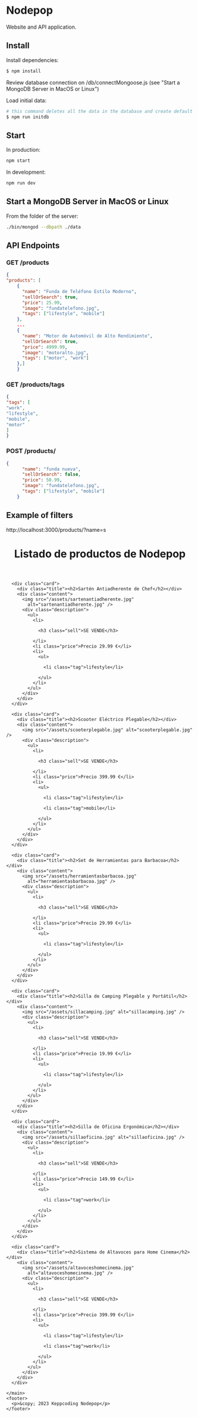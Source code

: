 # Nodepop

Website and API application.

## Install

Install dependencies:

```sh
$ npm install
```

Review database connection on /db/connectMongoose.js (see "Start a MongoDB Server in MacOS or Linux")

Load initial data:

```sh
# this command deletes all the data in the database and create default data
$ npm run initdb
```

## Start

In production:

```sh
npm start
```

In development:

```sh
npm run dev
```

## Start a MongoDB Server in MacOS or Linux

From the folder of the server:

```sh
./bin/mongod --dbpath ./data
```

## API Endpoints

### GET /products

```json
{
"products": [
    {
      "name": "Funda de Teléfono Estilo Moderno",
      "sellOrSearch": true,
      "price": 25.99,
      "image": "fundatelefono.jpg",
      "tags": ["lifestyle", "mobile"]
    },
    ...
    {
      "name": "Motor de Automóvil de Alto Rendimiento",
      "sellOrSearch": true,
      "price": 4999.99,
      "image": "motoralto.jpg",
      "tags": ["motor", "work"]
    },]
    }
```
### GET /products/tags
```json
{
"tags": [
"work",
"lifestyle",
"mobile",
"motor"
]
}
```
### POST /products/
```json
{
      "name": "funda nueva",
      "sellOrSearch": false,
      "price": 50.99,
      "image": "fundatelefono.jpg",
      "tags": ["lifestyle", "mobile"]
    }
```
## Example of filters

http://localhost:3000/products/?name=s



<!DOCTYPE html>
<html>
  <head>
    <title>Productos Nodepop</title>
    <link rel="stylesheet" href="/stylesheets/style.css" />
  </head>
  <body>
    <header>
      <h1>Listado de productos de Nodepop</h1>
    </header>
    <main>

      <div class="card">
        <div class="title"><h2>Sartén Antiadherente de Chef</h2></div>
        <div class="content">
          <img src="/assets/sartenantiadherente.jpg"
            alt="sartenantiadherente.jpg" />
          <div class="description">
            <ul>
              <li>

                <h3 class="sell">SE VENDE</h3>

              </li>
              <li class="price">Precio 29.99 €</li>
              <li>
                <ul>

                  <li class="tag">lifestyle</li>

                </ul>
              </li>
            </ul>
          </div>
        </div>
      </div>

      <div class="card">
        <div class="title"><h2>Scooter Eléctrico Plegable</h2></div>
        <div class="content">
          <img src="/assets/scooterplegable.jpg" alt="scooterplegable.jpg" />
          <div class="description">
            <ul>
              <li>

                <h3 class="sell">SE VENDE</h3>

              </li>
              <li class="price">Precio 399.99 €</li>
              <li>
                <ul>

                  <li class="tag">lifestyle</li>

                  <li class="tag">mobile</li>

                </ul>
              </li>
            </ul>
          </div>
        </div>
      </div>

      <div class="card">
        <div class="title"><h2>Set de Herramientas para Barbacoa</h2></div>
        <div class="content">
          <img src="/assets/herramientasbarbacoa.jpg"
            alt="herramientasbarbacoa.jpg" />
          <div class="description">
            <ul>
              <li>

                <h3 class="sell">SE VENDE</h3>

              </li>
              <li class="price">Precio 29.99 €</li>
              <li>
                <ul>

                  <li class="tag">lifestyle</li>

                </ul>
              </li>
            </ul>
          </div>
        </div>
      </div>

      <div class="card">
        <div class="title"><h2>Silla de Camping Plegable y Portátil</h2></div>
        <div class="content">
          <img src="/assets/sillacamping.jpg" alt="sillacamping.jpg" />
          <div class="description">
            <ul>
              <li>

                <h3 class="sell">SE VENDE</h3>

              </li>
              <li class="price">Precio 19.99 €</li>
              <li>
                <ul>

                  <li class="tag">lifestyle</li>

                </ul>
              </li>
            </ul>
          </div>
        </div>
      </div>

      <div class="card">
        <div class="title"><h2>Silla de Oficina Ergonómica</h2></div>
        <div class="content">
          <img src="/assets/sillaoficina.jpg" alt="sillaoficina.jpg" />
          <div class="description">
            <ul>
              <li>

                <h3 class="sell">SE VENDE</h3>

              </li>
              <li class="price">Precio 149.99 €</li>
              <li>
                <ul>

                  <li class="tag">work</li>

                </ul>
              </li>
            </ul>
          </div>
        </div>
      </div>

      <div class="card">
        <div class="title"><h2>Sistema de Altavoces para Home Cinema</h2></div>
        <div class="content">
          <img src="/assets/altavoceshomecinema.jpg"
            alt="altavoceshomecinema.jpg" />
          <div class="description">
            <ul>
              <li>

                <h3 class="sell">SE VENDE</h3>

              </li>
              <li class="price">Precio 399.99 €</li>
              <li>
                <ul>

                  <li class="tag">lifestyle</li>

                  <li class="tag">work</li>

                </ul>
              </li>
            </ul>
          </div>
        </div>
      </div>

    </main>
    <footer>
      <p>&copy; 2023 Keppcoding Nodepop</p>
    </footer>
  </body>
</html>


